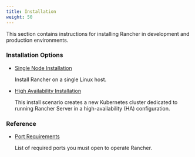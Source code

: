 ```yaml
---
title: Installation
weight: 50
---
```

This section contains instructions for installing Rancher in development and production environments.

### Installation Options

- [Single Node Installation](single-node/)

	Install Rancher on a single Linux host.

-  [High Availability Installation](ha/)

 	This install scenario creates a new Kubernetes cluster dedicated to running Rancher Server in a high-availability (HA) configuration.

### Reference

-  [Port Requirements](references/)

 	List of required ports you must open to operate Rancher.
